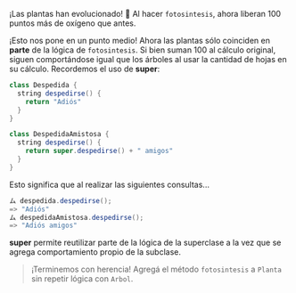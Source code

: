 ¡Las plantas han evolucionado! :eyes: Al hacer `fotosintesis`, ahora liberan 100 puntos más de oxígeno que antes.

¡Esto nos pone en un punto medio! Ahora las plantas sólo coinciden en **parte** de la lógica de `fotosintesis`. Si bien suman 100 al cálculo original, siguen comportándose igual que los árboles al usar la cantidad de hojas en su cálculo. Recordemos el uso de **super**:

```java
class Despedida {
  string despedirse() {
    return "Adiós"
  }
}

class DespedidaAmistosa {
  string despedirse() {
    return super.despedirse() + " amigos"
  }
}
```

Esto significa que al realizar las siguientes consultas...

```java
ム despedida.despedirse();
=> "Adiós"
ム despedidaAmistosa.despedirse();
=> "Adiós amigos"
```

**super** permite reutilizar parte de la lógica de la superclase a la vez que se agrega comportamiento propio de la subclase.

> ¡Terminemos con herencia! Agregá el método `fotosintesis` a `Planta` sin repetir lógica con `Arbol`.